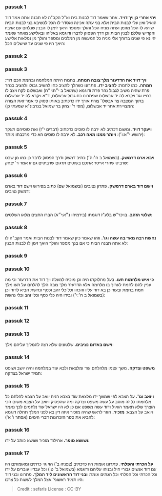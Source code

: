 
### passuk 1
<b>ויהי אחרי כן ויך דויד.</b> אחר שאמר דוד לבנות בית וא"ל הקב"ה לא תבנה אתה אמר דוד הואיל ואין עלי לבנות הבית אלא בני עתה אכינה ואסדר לו הכל לכשיבא בני לבנות הבית שיהא לו הכל מזומן ועתה מניח הכל והולך ומספר היאך זימן לו הבנין שנלחם עם אויביו והקדיש שללם לבנין הבית וכן דרך הפסוק לדברו ודוגמא באליהו ובאלישע מאחר שאמר יהי נא פי שנים ברוחך אלי מניח כל המעשה מן המלכים ומספר והולך מן נפלאות אלישע היאך היו פי שנים עד שישלים הכל:

### passuk 2

### passuk 3
<b>ויך דויד את הדדעזר מלך צובה חמתה.</b> בחמת היתה המלחמה ובחמת הכם דוד:
<b>חמתה.</b> כמו לחמת:
<b>להציב ידו.</b> פתרונו כשהלך להציב כחו להשיב גבולו ולהציב בנהר פרת שהיה משיב לגבול נהר פרת ודוגמא (שמואל ב י״ח:י״ח) ואבשלום לקח ויצב לו בחייו וגו' ויקרא לה יד אבשלום שפתרונו כח גבול אבשלום, ד"א ויקרא לה יד אבשלום בתוך המצבה צר אבשלו' צורת אורך ידו כדכתיב באותו פסוק כי אמר זאת הצורה המצויירת אחר יד אבשלום, (מפי ר' יצחק בר שמואל בנרבונ"א שמעתי כן):

### passuk 4
<b>ויעקר דויד.</b> ומשום דכתיב לא ירבה לו סוסים כדכתיב (דברים י"ז) ואת סוסיהם תעקר (יהושע י״א:ו׳): 
<b>ויותר ממנו מאה רכב.</b> לא ירבה לו סוסים הא כדי מרכבתו מותר:

### passuk 5
<b>ויבא ארם דרמשק.</b> (בשמואל ב ח׳:ה׳) כתיב דמשק ודרך הפסוק לדבר כן כמו מן שבט שרביט שהרי אייסר אתכם בשוטים תרגום שרביטים גם זו אמר ר' יצחק:

### passuk 6
<b>וישם דוד בארם דרמשק.</b> פתרון נציבים (ובשמואל שם) כתיב בפירוש וישם דוד בארם דמשק נציבים:

### passuk 7
<b>שלטי הזהב.</b> בויכר"ש בלע"ז דוגמתו (בירמיהו נ״א:י״א) הברו החצים מלאו השלטים:

### passuk 8
<b>נחשת רבה מאד בה עשה וגו'.</b> וזהו שאמר כיון שאמר דוד לבנות הבית ואמר הקב"ה לו לא אתה תבנה הבית כי אם בנך מספר והולך היאך זימן לו לבנות הבנין:

### passuk 9

### passuk 10
<b>כי איש מלחמות תעו.</b> בעל מחלוקתו היה וכן מוכיח למעלה ויך דוד את הדרעזר וכי מה עניין להם לחמת לערוך בו מלחמה אלא הדרעזר מלך צובה הלך להלחם על תעו מלך חמת בחמת ובעוד כן בא דוד עליו והכהו וכל כלי זהב וכסף ונחשת הביא לדוד וכן (בשמואל ב ח׳:י׳) ובידו היה כלי כסף וכלי זהב וכלי נחשת:

### passuk 11

### passuk 12

### passuk 13
<b>וישם באדום נציבים.</b> שלטונים שלא רצה להמליך עליהם מלך:

### passuk 14
<b>משפט וצדקה.</b> משך עצמו מלהלחם עוד ומלצאת ולבא עוד במלחמה והיה יושב ושופט תמיד ישראל בצדקה:

### passuk 15
<b>ויואב וגו'.</b> על הצבא לפי שמשך ידו מלצאת עוד בצבא הניח יואב על הצבא להלחם כל מלחמתו כל זה מוסב על עשה משפט וצדקה ומה שהפסיק ויואב על הצבא משום הכי הוצרך שלא תאמר הואיל ודוד עשה משפט אם כן לא היו ישראל עוד נלחמים לכך נאמר ויואב על הצבא:
<b>מזכיר.</b> חוזר לראש שהיה מזכיר איזה דין בא לפני המלך תחלה דוגמא להביא את ספר הזכרונות דברי הימים (אסתר ו' א'):

### passuk 16
<b>ושושא סופר.</b> אחילוד מזכיר ושושא כותב על ידו:

### passuk 17
<b>על הכרתי והפלתי.</b> פתרונו אומות היו כדכתיב (צפניה ב') הוי גוי כרתים ומאומותם היו עם דוד אנשים גבורי חיל ובניהו עליהם ודוגמא (בשמואל ב' טו) וכל עבדיו עוברים על ידו וכל הכרתי וכל הפלתי וכל הגתים וגומר:
<b>ובני דוד הראשונים ליד המלך.</b> פתרונו ובני דוד היו תמיד ראשוני' אצל המלך לעשות כל צרכו:

>Credit : sefaris
>License : CC-BY